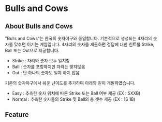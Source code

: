 # Bulls and Cows

## About Bulls and Cows
"Bulls and Cows"는 한국의 숫자야구와 동일합니다.
기본적으로 생성되는 4자리의 숫자를 맞추면 이기는 게임입니다.
4자리의 숫자를 제출하면 정답에 대한 힌트를 Strike, Ball 또는 Out으로 제공합니다.
- Strike : 자리와 숫자 모두 일치함
- Ball : 숫자를 포함하지만 자리는 맞지않음
- Out : 단 하나의 숫자도 일치 하지 않음

기존의 숫자야구에서 쉬운 난이도를 추가하여 아래와 같이 개발하였습니다.
- Easy : 추측한 숫자 위치에 따른 Strike 또는 Ball 여부 제공 (EX : SXXB)
- Normal : 추측한 숫자들의 Strike 및 Ball의 총 갯수 제공 (EX : 1S 1B)

## Feature
